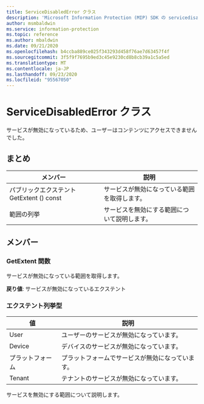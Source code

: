 ```yaml
---
title: ServiceDisabledError クラス
description: 'Microsoft Information Protection (MIP) SDK の servicedisablederror:: undefined クラスを文書にします。'
author: msmbaldwin
ms.service: information-protection
ms.topic: reference
ms.author: mbaldwin
ms.date: 09/21/2020
ms.openlocfilehash: b4ccba889ce025f343293d458f76ae7d63457f4f
ms.sourcegitcommit: 3f5f9f7695b9ed3c45e9230cd8b8cb39a1c5a5ed
ms.translationtype: MT
ms.contentlocale: ja-JP
ms.lasthandoff: 09/23/2020
ms.locfileid: "95567050"
---
```

# <a name="class-servicedisablederror"></a>ServiceDisabledError クラス 
サービスが無効になっているため、ユーザーはコンテンツにアクセスできませんでした。
  
## <a name="summary"></a>まとめ
 メンバー                        | 説明                                
--------------------------------|---------------------------------------------
パブリックエクステント GetExtent () const  |  サービスが無効になっている範囲を取得します。
範囲の列挙  |  サービスを無効にする範囲について説明します。
  
## <a name="members"></a>メンバー
  
### <a name="getextent-function"></a>GetExtent 関数
サービスが無効になっている範囲を取得します。

  
**戻り値**: サービスが無効になっているエクステント
  
### <a name="extent-enum"></a>エクステント列挙型

 値                         | 説明                                
--------------------------------|---------------------------------------------
User            | ユーザーのサービスが無効になっています。
Device            | デバイスのサービスが無効になっています。
プラットフォーム            | プラットフォームでサービスが無効になっています。
Tenant            | テナントのサービスが無効になっています。

サービスを無効にする範囲について説明します。